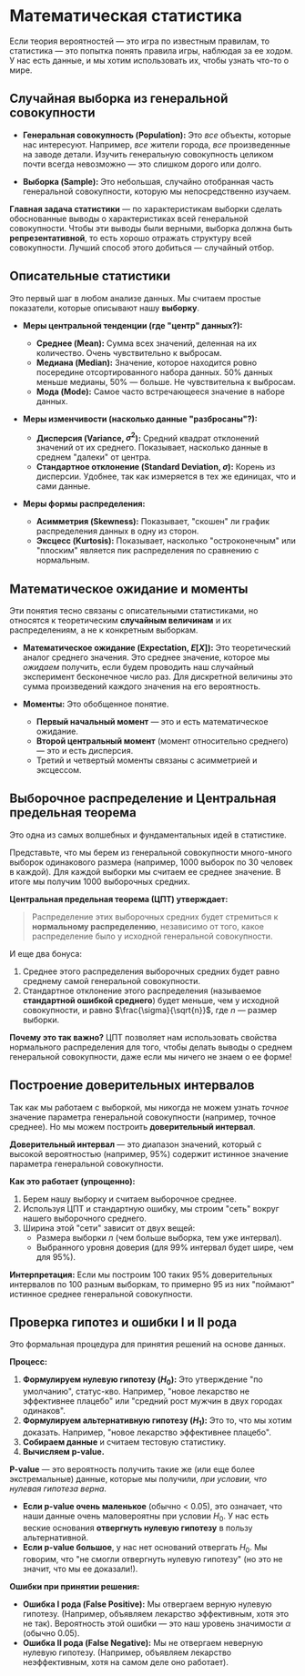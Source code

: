 # Математическая статистика

Если теория вероятностей — это игра по известным правилам, то статистика — это попытка понять правила игры, наблюдая за ее ходом. У нас есть данные, и мы хотим использовать их, чтобы узнать что-то о мире.

## Случайная выборка из генеральной совокупности

*   **Генеральная совокупность (Population):** Это *все* объекты, которые нас интересуют. Например, *все* жители города, *все* произведенные на заводе детали. Изучить генеральную совокупность целиком почти всегда невозможно — это слишком дорого или долго.

*   **Выборка (Sample):** Это небольшая, случайно отобранная часть генеральной совокупности, которую мы непосредственно изучаем.

**Главная задача статистики** — по характеристикам выборки сделать обоснованные выводы о характеристиках всей генеральной совокупности. Чтобы эти выводы были верными, выборка должна быть **репрезентативной**, то есть хорошо отражать структуру всей совокупности. Лучший способ этого добиться — случайный отбор.

## Описательные статистики

Это первый шаг в любом анализе данных. Мы считаем простые показатели, которые описывают нашу **выборку**.

*   **Меры центральной тенденции (где "центр" данных?):**
    *   **Среднее (Mean):** Сумма всех значений, деленная на их количество. Очень чувствительно к выбросам.
    *   **Медиана (Median):** Значение, которое находится ровно посередине отсортированного набора данных. 50% данных меньше медианы, 50% — больше. Не чувствительна к выбросам.
    *   **Мода (Mode):** Самое часто встречающееся значение в наборе данных.

*   **Меры изменчивости (насколько данные "разбросаны"?):**
    *   **Дисперсия (Variance, $\sigma^2$):** Средний квадрат отклонений значений от их среднего. Показывает, насколько данные в среднем "далеки" от центра.
    *   **Стандартное отклонение (Standard Deviation, $\sigma$):** Корень из дисперсии. Удобнее, так как измеряется в тех же единицах, что и сами данные.

*   **Меры формы распределения:**
    *   **Асимметрия (Skewness):** Показывает, "скошен" ли график распределения данных в одну из сторон.
    - **Эксцесс (Kurtosis):** Показывает, насколько "остроконечным" или "плоским" является пик распределения по сравнению с нормальным.

## Математическое ожидание и моменты

Эти понятия тесно связаны с описательными статистиками, но относятся к теоретическим **случайным величинам** и их распределениям, а не к конкретным выборкам.

*   **Математическое ожидание (Expectation, $E[X]$):** Это теоретический аналог среднего значения. Это среднее значение, которое мы *ожидаем* получить, если будем проводить наш случайный эксперимент бесконечное число раз. Для дискретной величины это сумма произведений каждого значения на его вероятность.

*   **Моменты:** Это обобщенное понятие.
    *   **Первый начальный момент** — это и есть математическое ожидание.
    *   **Второй центральный момент** (момент относительно среднего) — это и есть дисперсия.
    *   Третий и четвертый моменты связаны с асимметрией и эксцессом.

## Выборочное распределение и Центральная предельная теорема

Это одна из самых волшебных и фундаментальных идей в статистике.

Представьте, что мы берем из генеральной совокупности много-много выборок одинакового размера (например, 1000 выборок по 30 человек в каждой). Для каждой выборки мы считаем ее среднее значение. В итоге мы получим 1000 выборочных средних.

**Центральная предельная теорема (ЦПТ) утверждает:**

> Распределение этих выборочных средних будет стремиться к **нормальному распределению**, независимо от того, какое распределение было у исходной генеральной совокупности.

И еще два бонуса:
1.  Среднее этого распределения выборочных средних будет равно среднему самой генеральной совокупности.
2.  Стандартное отклонение этого распределения (называемое **стандартной ошибкой среднего**) будет меньше, чем у исходной совокупности, и равно $\frac{\sigma}{\sqrt{n}}$, где $n$ — размер выборки.

**Почему это так важно?** ЦПТ позволяет нам использовать свойства нормального распределения для того, чтобы делать выводы о среднем генеральной совокупности, даже если мы ничего не знаем о ее форме!

## Построение доверительных интервалов

Так как мы работаем с выборкой, мы никогда не можем узнать *точное* значение параметра генеральной совокупности (например, точное среднее). Но мы можем построить **доверительный интервал**.

**Доверительный интервал** — это диапазон значений, который с высокой вероятностью (например, 95%) содержит истинное значение параметра генеральной совокупности.

**Как это работает (упрощенно):**
1.  Берем нашу выборку и считаем выборочное среднее.
2.  Используя ЦПТ и стандартную ошибку, мы строим "сеть" вокруг нашего выборочного среднего.
3.  Ширина этой "сети" зависит от двух вещей:
    *   Размера выборки $n$ (чем больше выборка, тем уже интервал).
    *   Выбранного уровня доверия (для 99% интервал будет шире, чем для 95%).

**Интерпретация:** Если мы построим 100 таких 95% доверительных интервалов по 100 разным выборкам, то примерно 95 из них "поймают" истинное среднее генеральной совокупности.

## Проверка гипотез и ошибки I и II рода

Это формальная процедура для принятия решений на основе данных.

**Процесс:**
1.  **Формулируем нулевую гипотезу ($H_0$):** Это утверждение "по умолчанию", статус-кво. Например, "новое лекарство не эффективнее плацебо" или "средний рост мужчин в двух городах одинаков".
2.  **Формулируем альтернативную гипотезу ($H_1$):** Это то, что мы хотим доказать. Например, "новое лекарство эффективнее плацебо".
3.  **Собираем данные** и считаем тестовую статистику.
4.  **Вычисляем p-value.**

**P-value** — это вероятность получить такие же (или еще более экстремальные) данные, которые мы получили, *при условии, что нулевая гипотеза верна*.

*   **Если p-value очень маленькое** (обычно < 0.05), это означает, что наши данные очень маловероятны при условии $H_0$. У нас есть веские основания **отвергнуть нулевую гипотезу** в пользу альтернативной.
*   **Если p-value большое**, у нас нет оснований отвергать $H_0$. Мы говорим, что "не смогли отвергнуть нулевую гипотезу" (но это не значит, что мы ее доказали!).

**Ошибки при принятии решения:**
*   **Ошибка I рода (False Positive):** Мы отвергаем верную нулевую гипотезу. (Например, объявляем лекарство эффективным, хотя это не так). Вероятность этой ошибки — это наш уровень значимости $\alpha$ (обычно 0.05).
*   **Ошибка II рода (False Negative):** Мы не отвергаем неверную нулевую гипотезу. (Например, объявляем лекарство неэффективным, хотя на самом деле оно работает).